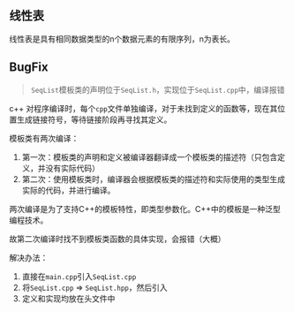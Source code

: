 ## 线性表

线性表是具有相同数据类型的n个数据元素的有限序列，n为表长。

## BugFix

> `SeqList`模板类的声明位于`SeqList.h`，实现位于`SeqList.cpp`中，编译报错

c++ 对程序编译时，每个`cpp`文件单独编译，对于未找到定义的函数等，现在其位置生成链接符号，等待链接阶段再寻找其定义。

模板类有两次编译：
1. 第一次：模板类的声明和定义被编译器翻译成一个模板类的描述符（只包含定义，并没有实际代码）
2. 第二次：使用模板类时，编译器会根据模板类的描述符和实际使用的类型生成实际的代码，并进行编译。

两次编译是为了支持C++的模板特性，即类型参数化。C++中的模板是一种泛型编程技术。

故第二次编译时找不到模板类函数的具体实现，会报错（大概）

解决办法：

1. 直接在`main.cpp`引入`SeqList.cpp`
2. 将`SeqList.cpp` => `SeqList.hpp`，然后引入
3. 定义和实现均放在头文件中